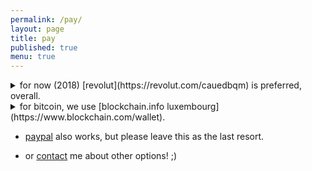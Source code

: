 ```yaml
---
permalink: /pay/
layout: page
title: pay
published: true
menu: true
---
```


<details>
  <summary>for now (2018) [revolut](https://revolut.com/cauedbqm) is preferred, overall.</summary>
  
  just send to [contact](/contact): <b>+1 732 7377346</b> or <b>caue.rego@gmail.com</b>
  
  [why (and what is) revolut?](https://char.gd/blog/2018/the-best-of-europes-startup-banks-compared)
</details>

<details>
  <summary>for bitcoin, we use [blockchain.info luxembourg](https://www.blockchain.com/wallet).</summary>
  
  ![blockchain](blockchain.info wallet 1Jsw4dEcD4H9MCh6kKdYPz9cpKjyBNgpFT.png)
  
  <small>1Jsw4dEcD4H9MCh6kKdYPz9cpKjyBNgpFT</small>
  
  [how to use bitcoin?](https://bitcoin.org/en/getting-started)
</details>

- [paypal](https://www.paypal.me/cauerego) also works, but please leave this as the last resort.

- or [contact](/contact) me about other options! ;)
